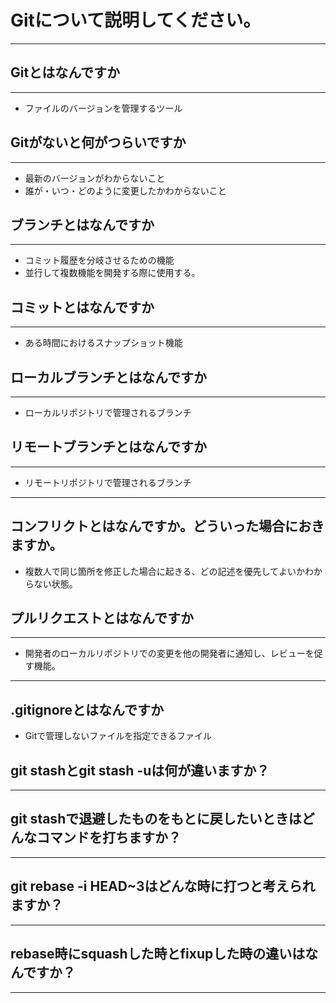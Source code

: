 # Gitについて説明してください。
***
## Gitとはなんですか
---
- ファイルのバージョンを管理するツール
## Gitがないと何がつらいですか
---
- 最新のバージョンがわからないこと
- 誰が・いつ・どのように変更したかわからないこと
## ブランチとはなんですか
---
- コミット履歴を分岐させるための機能
- 並行して複数機能を開発する際に使用する。
## コミットとはなんですか
---
- ある時間におけるスナップショット機能
## ローカルブランチとはなんですか
---
- ローカルリポジトリで管理されるブランチ
## リモートブランチとはなんですか
---
- リモートリポジトリで管理されるブランチ
---
## コンフリクトとはなんですか。どういった場合におきますか。
- 複数人で同じ箇所を修正した場合に起きる、どの記述を優先してよいかわからない状態。
## プルリクエストとはなんですか
---
- 開発者のローカルリポジトリでの変更を他の開発者に通知し、レビューを促す機能。
---
## .gitignoreとはなんですか
- Gitで管理しないファイルを指定できるファイル

## git stashとgit stash -uは何が違いますか？
---

## git stashで退避したものをもとに戻したいときはどんなコマンドを打ちますか？
---

## git rebase -i HEAD~3はどんな時に打つと考えられますか？
---

## rebase時にsquashした時とfixupした時の違いはなんですか？
---
